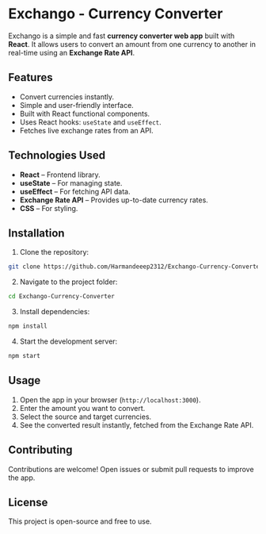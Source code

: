 # Exchango - Currency Converter

Exchango is a simple and fast **currency converter web app** built with **React**. It allows users to convert an amount from one currency to another in real-time using an **Exchange Rate API**.

## Features
- Convert currencies instantly.
- Simple and user-friendly interface.
- Built with React functional components.
- Uses React hooks: `useState` and `useEffect`.
- Fetches live exchange rates from an API.

## Technologies Used
- **React** – Frontend library.
- **useState** – For managing state.
- **useEffect** – For fetching API data.
- **Exchange Rate API** – Provides up-to-date currency rates.
- **CSS** – For styling.

## Installation
1. Clone the repository:
```bash
git clone https://github.com/Harmandeeep2312/Exchango-Currency-Converter.git
```
2. Navigate to the project folder:
```bash
cd Exchango-Currency-Converter
```
3. Install dependencies:
```bash
npm install
```
4. Start the development server:
```bash
npm start
```

## Usage
1. Open the app in your browser (`http://localhost:3000`).
2. Enter the amount you want to convert.
3. Select the source and target currencies.
4. See the converted result instantly, fetched from the Exchange Rate API.

## Contributing
Contributions are welcome! Open issues or submit pull requests to improve the app.

## License
This project is open-source and free to use.
